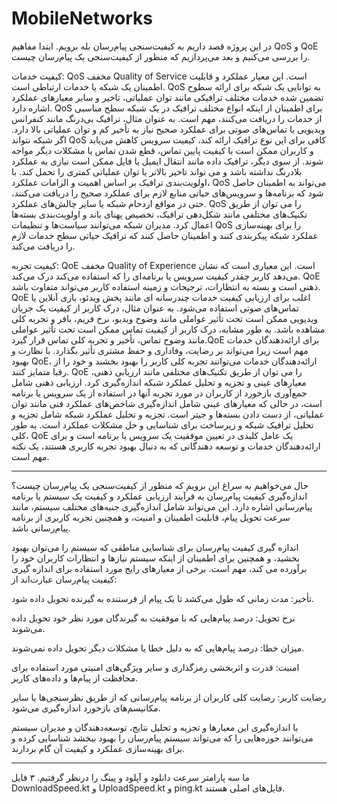 # MobileNetworks
در این پروژه قصد داریم به کیفیت‌سنجی پیام‌رسان بله برویم. ابتدا مفاهیم QoS و QoE را بررسی می‌کنیم و بعد می‌پردازیم که منظور از کیفیت‌سنجی یک پیام‌رسان چیست.

کیفیت خدمات: QoS مخفف Quality of Service است. این معیار عملکرد و قابلیت اطمینان یک شبکه یا خدمات ارتباطی است. QoS به توانایی یک شبکه برای ارائه سطوح تضمین شده خدمات مختلف ترافیکی مانند توان عملیاتی، تاخیر و سایر معیارهای عملکرد اشاره دارد. QoS برای اطمینان از اینکه انواع مختلف ترافیک در یک شبکه سطح مناسبی از خدمات را دریافت می‌کنند، مهم است. به عنوان مثال، ترافیک بی‌درنگ مانند کنفرانس ویدیویی یا تماس‌های صوتی برای عملکرد صحیح نیاز به تأخیر کم و توان عملیاتی بالا دارد. اگر شبکه نتواند QoS کافی برای این نوع ترافیک ارائه کند، کیفیت سرویس کاهش می‌یابد و کاربران ممکن است با کیفیت پایین تماس، قطع شدن تماس یا مشکلات دیگر مواجه شوند. از سوی دیگر، ترافیک داده مانند انتقال ایمیل یا فایل ممکن است نیازی به عملکرد بلادرنگ نداشته باشد و می تواند تاخیر بالاتر یا توان عملیاتی کمتری را تحمل کند. با اولویت‌بندی ترافیک بر اساس اهمیت و الزامات عملکرد، QoS می‌تواند به اطمینان حاصل شود که برنامه‌ها و سرویس‌های حیاتی منابع لازم برای عملکرد صحیح را دریافت می‌کنند، حتی در مواقع ازدحام شبکه یا سایر چالش‌های عملکرد. QoS را می توان از طریق تکنیک‌های مختلفی مانند شکل‌دهی ترافیک، تخصیص پهنای باند و اولویت‌بندی بسته‌ها اعمال کرد. مدیران شبکه می‌توانند سیاست‌ها و تنظیمات QoS را برای بهینه‌سازی عملکرد شبکه پیکربندی کنند و اطمینان حاصل کنند که ترافیک حیاتی سطح خدمات لازم را دریافت می‌کند.

کیفیت تجربه: QoE مخفف Quality of Experience است. این معیاری است که نشان می‌دهد کاربر چقدر کیفیت سرویس یا برنامه‌ای را که استفاده می‌کند درک می‌کند. QoE ذهنی است و بسته به انتظارات، ترجیحات و زمینه استفاده کاربر می‌تواند متفاوت باشد. QoE اغلب برای ارزیابی کیفیت خدمات چندرسانه ای مانند پخش ویدئو، بازی آنلاین یا تماس‌های صوتی استفاده می‌شود. به عنوان مثال، درک کاربر از کیفیت یک جریان ویدیویی ممکن است تحت تأثیر عواملی مانند وضوح ویدیو، نرخ فریم، بافر و تجربه کلی مشاهده باشد. به طور مشابه، درک کاربر از کیفیت تماس ممکن است تحت تأثیر عواملی مانند وضوح تماس، تأخیر و تجربه کلی تماس قرار گیرد.QoE برای ارائه‌دهندگان خدمات مهم است زیرا می‌تواند بر رضایت، وفاداری و حفظ مشتری تأثیر بگذارد. با نظارت و بهبود QoE، ارائه‌دهندگان خدمات می‌توانند تجربه کلی کاربر را بهبود بخشند و خود را از رقبا متمایز کنند. QoE را می توان از طریق تکنیک‌های مختلفی مانند ارزیابی ذهنی، معیارهای عینی و تجزیه و تحلیل عملکرد شبکه اندازه‌گیری کرد. ارزیابی ذهنی شامل جمع‌آوری بازخورد از کاربران در مورد تجربه آنها در استفاده از یک سرویس یا برنامه است، در حالی که معیارهای عینی شامل اندازه‌گیری شاخص‌های عملکرد فنی مانند توان عملیاتی، از دست دادن بسته‌ها و جیتر است. تجزیه و تحلیل عملکرد شبکه شامل تجزیه و تحلیل ترافیک شبکه و زیرساخت برای شناسایی و حل مشکلات عملکرد است. به طور کلی، QoE یک عامل کلیدی در تعیین موفقیت یک سرویس یا برنامه است و برای ارائه‌دهندگان خدمات و توسعه دهندگانی که به دنبال بهبود تجربه کاربری هستند، یک نکته مهم است.

---------------------------------------------------------------------------------------------------------------------------------------------
حال می‌خواهیم به سراغ این برویم که منظور از کیفیت‌سنجی یک پیام‌رسان چیست؟
اندازه‌گیری کیفیت پیام‌رسان به فرآیند ارزیابی عملکرد و کیفیت یک سیستم یا برنامه پیام‌رسانی اشاره دارد. این می‌تواند شامل اندازه‌گیری جنبه‌های مختلف سیستم، مانند سرعت تحویل پیام، قابلیت اطمینان و امنیت، و همچنین تجربه کاربری از برنامه پیام‌رسانی باشد.

اندازه گیری کیفیت پیام‌رسان برای شناسایی مناطقی که سیستم را می‌توان بهبود بخشید، و همچنین برای اطمینان از اینکه سیستم نیازها و انتظارات کاربران خود را برآورده می کند، مهم است. برخی از معیارهای رایج مورد استفاده برای اندازه گیری کیفیت پیام‌رسان عبارت‌اند از:

تأخیر: مدت زمانی که طول می‌کشد تا یک پیام از فرستنده به گیرنده تحویل داده شود.

نرخ تحویل: درصد پیام‌هایی که با موفقیت به گیرندگان مورد نظر خود تحویل داده می‌شوند.

میزان خطا: درصد پیام‌هایی که به دلیل خطا یا مشکلات دیگر تحویل داده نمی‌شوند.

امنیت: قدرت و اثربخشی رمزگذاری و سایر ویژگی‌های امنیتی مورد استفاده برای محافظت از پیام‌ها و داده‌های کاربر.

رضایت کاربر: رضایت کلی کاربران از برنامه پیام‌رسانی که از طریق نظرسنجی‌ها یا سایر مکانیسم‌های بازخورد اندازه‌گیری می‌شود.

با اندازه‌گیری این معیارها و تجزیه و تحلیل نتایج، توسعه‌دهندگان و مدیران سیستم می‌توانند حوزه‌هایی را که می‌تواند سیستم پیام‌رسان را بهبود ببخشد شناسایی کرده و برای بهینه‌سازی عملکرد و کیفیت آن گام بردارند.

---------------------------------------------------------------------------------------------------------------------------------------------
ما سه پارامتر سرعت دانلود و آپلود و پینگ را درنظر گرفتیم. ۳ فایل DownloadSpeed.kt و UploadSpeed.kt و ping.kt فایل‌های اصلی هستند.
